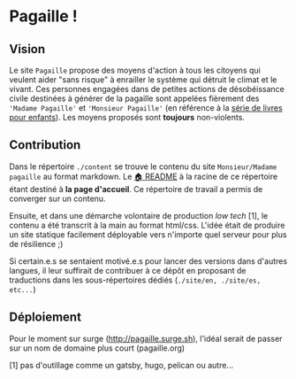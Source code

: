 # Pagaille !

## Vision

Le site `Pagaille` propose des moyens d'action à tous les citoyens qui veulent aider "sans risque" à enrailler le système qui détruit le climat et le vivant. Ces personnes engagées dans de petites actions de désobéissance civile destinées à générer de la pagaille sont appelées fièrement des `'Madame Pagaille'` et `'Monsieur Pagaille'` (en référence à la [série de livres pour enfants](https://fr.wikipedia.org/wiki/Monsieur_Madame)). Les moyens proposés sont **toujours** non-violents.

## Contribution

Dans le répertoire `./content` se trouve le contenu du site `Monsieur/Madame pagaille` au format markdown. Le [:house: README](./content/README.md) à la racine de ce répertoire étant destiné à **la page d'accueil**. Ce répertoire de travail a permis de converger sur un contenu.

Ensuite, et dans une démarche volontaire de production *low tech* [1], le contenu a été transcrit à la main au format html/css.
L'idée était de produire un site statique facilement déployable vers n'importe quel serveur pour plus de résilience ;)

Si certain.e.s se sentaient motivé.e.s pour lancer des versions dans d'autres langues, il leur suffirait de contribuer à ce dépôt en proposant de traductions dans les sous-répertoires dédiés (`./site/en, ./site/es, etc...`)

## Déploiement

Pour le moment sur surge (http://pagaille.surge.sh), l'idéal serait de passer sur un nom de domaine plus court (pagaille.org)

[1] pas d'outillage comme un gatsby, hugo, pelican ou autre...


